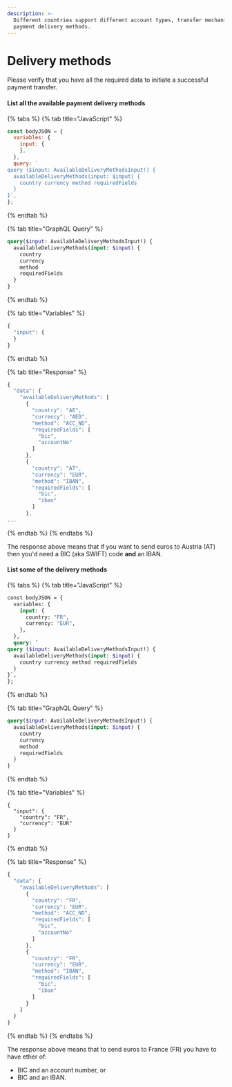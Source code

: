 ```yaml
---
description: >-
  Different countries support different account types, transfer mechanisms,
  payment delivery methods.
---
```


# Delivery methods

Please verify that you have all the required data to initiate a successful payment transfer.

#### List all the available payment delivery methods

{% tabs %}
{% tab title="JavaScript" %}
```javascript
const bodyJSON = {
  variables: {
    input: {
    },
  }, 
  query: `
query ($input: AvailableDeliveryMethodsInput!) {
  availableDeliveryMethods(input: $input) {
    country currency method requiredFields
  }
}`,
};
```
{% endtab %}

{% tab title="GraphQL Query" %}
```graphql
query($input: AvailableDeliveryMethodsInput!) {
  availableDeliveryMethods(input: $input) {
    country
    currency
    method
    requiredFields
  }
}
```
{% endtab %}

{% tab title="Variables" %}
```javascript
{ 
  "input": {
  }
}
```
{% endtab %}

{% tab title="Response" %}
```javascript
{
  "data": {
    "availableDeliveryMethods": [
      {
        "country": "AE",
        "currency": "AED",
        "method": "ACC_NO",
        "requiredFields": [
          "bic",
          "accountNo"
        ]
      },
      {
        "country": "AT",
        "currency": "EUR",
        "method": "IBAN",
        "requiredFields": [
          "bic",
          "iban"
        ]
      },
...
```
{% endtab %}
{% endtabs %}

The response above means that if you want to send euros to Austria (AT) then you'd need a BIC (aka SWIFT) code **and** an IBAN.

#### List some of the delivery methods

{% tabs %}
{% tab title="JavaScript" %}
```graphql
const bodyJSON = {
  variables: {
    input: {
      country: "FR",
      currency: "EUR",
    },
  }, 
  query: `
query ($input: AvailableDeliveryMethodsInput!) {
  availableDeliveryMethods(input: $input) {
    country currency method requiredFields
  }
}`,
};
```
{% endtab %}

{% tab title="GraphQL Query" %}
```graphql
query($input: AvailableDeliveryMethodsInput!) {
  availableDeliveryMethods(input: $input) {
    country
    currency
    method
    requiredFields
  }
}
```
{% endtab %}

{% tab title="Variables" %}
```
{
  "input": {
    "country": "FR", 
    "currency": "EUR" 
  }
}
```
{% endtab %}

{% tab title="Response" %}
```javascript
{
  "data": {
    "availableDeliveryMethods": [
      {
        "country": "FR",
        "currency": "EUR",
        "method": "ACC_NO",
        "requiredFields": [
          "bic",
          "accountNo"
        ]
      },
      {
        "country": "FR",
        "currency": "EUR",
        "method": "IBAN",
        "requiredFields": [
          "bic",
          "iban"
        ]
      }
    ]
  }
}
```
{% endtab %}
{% endtabs %}

The response above means that to send euros to France (FR) you have to have ether of:

* BIC and an account number, or
* BIC and an IBAN.

